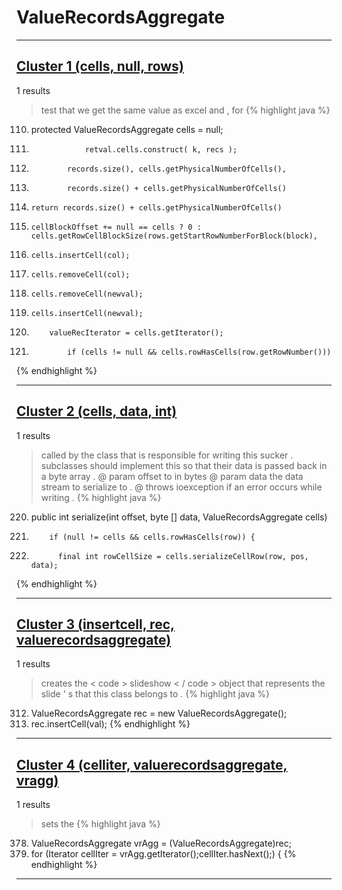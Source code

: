 # ValueRecordsAggregate

***

## [Cluster 1 (cells, null, rows)](./1)
1 results
> test that we get the same value as excel and , for 
{% highlight java %}
110. protected ValueRecordsAggregate      cells             =     null;
231.                 retval.cells.construct( k, recs );
633.             records.size(), cells.getPhysicalNumberOfCells(),
635.             records.size() + cells.getPhysicalNumberOfCells()
639.     return records.size() + cells.getPhysicalNumberOfCells()
823.     cellBlockOffset += null == cells ? 0 : cells.getRowCellBlockSize(rows.getStartRowNumberForBlock(block),
1001.     cells.insertCell(col);
1044.     cells.removeCell(col);
1089.     cells.removeCell(newval);
1090.     cells.insertCell(newval);
1245.         valueRecIterator = cells.getIterator();
2197.             if (cells != null && cells.rowHasCells(row.getRowNumber()))
{% endhighlight %}

***

## [Cluster 2 (cells, data, int)](./2)
1 results
> called by the class that is responsible for writing this sucker . subclasses should implement this so that their data is passed back in a byte array . @ param offset to in bytes @ param data the data stream to serialize to . @ throws ioexception if an error occurs while writing . 
{% highlight java %}
220. public int serialize(int offset, byte [] data, ValueRecordsAggregate cells)
240.         if (null != cells && cells.rowHasCells(row)) {
241.           final int rowCellSize = cells.serializeCellRow(row, pos, data);
{% endhighlight %}

***

## [Cluster 3 (insertcell, rec, valuerecordsaggregate)](./3)
1 results
> creates the < code > slideshow < / code > object that represents the slide ' s that this class belongs to . 
{% highlight java %}
312. ValueRecordsAggregate rec = new ValueRecordsAggregate();
315.   rec.insertCell(val);
{% endhighlight %}

***

## [Cluster 4 (celliter, valuerecordsaggregate, vragg)](./4)
1 results
> sets the 
{% highlight java %}
378. ValueRecordsAggregate vrAgg = (ValueRecordsAggregate)rec;
379. for (Iterator cellIter = vrAgg.getIterator();cellIter.hasNext();) {
{% endhighlight %}

***

